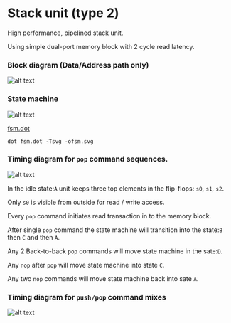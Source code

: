# Stack unit (type 2)

High performance, pipelined stack unit.

Using simple dual-port memory block with 2 cycle read latency.


### Block diagram (Data/Address path only)

![alt text](https://cdn.rawgit.com/drom/stack/master/stack2/bd.svg "pop timing diagram")

### State machine

![alt text](https://cdn.rawgit.com/drom/stack/master/stack2/fsm.svg "pop timing diagram")

[fsm.dot](fsm.dot)

`dot fsm.dot -Tsvg -ofsm.svg`


### Timing diagram for `pop` command sequences.

![alt text](https://cdn.rawgit.com/drom/stack/master/stack2/pop.svg "pop timing diagram")

In the idle state:`A` unit keeps three top elements in the flip-flops: `s0`, `s1`, `s2`.

Only `s0` is visible from outside for read / write access.

Every `pop` command initiates read transaction in to the memory block.

After single `pop` command the state machine will transition into the state:`B` then `C` and then `A`.

Any 2 Back-to-back `pop` commands will move state machine in the sate:`D`.

Any `nop` after `pop` will move state machine into state `C`.

Any two `nop` commands will move state machine back into sate `A`.



### Timing diagram for `push/pop` command mixes

![alt text](https://cdn.rawgit.com/drom/stack/master/stack2/push.svg "push/pop timing diagram")
